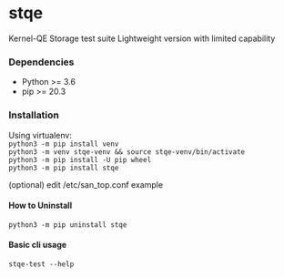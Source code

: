 # stqe

Kernel-QE Storage test suite
Lightweight version with limited capability

### Dependencies
* Python >= 3.6
* pip >= 20.3

### Installation
Using virtualenv:  
`python3 -m pip install venv`  
`python3 -m venv stqe-venv && source stqe-venv/bin/activate`  
`python3 -m pip install -U pip wheel`  
`python3 -m pip install stqe`

(optional) edit /etc/san_top.conf example

#### How to Uninstall
`python3 -m pip uninstall stqe`

#### Basic cli usage
`stqe-test --help`
